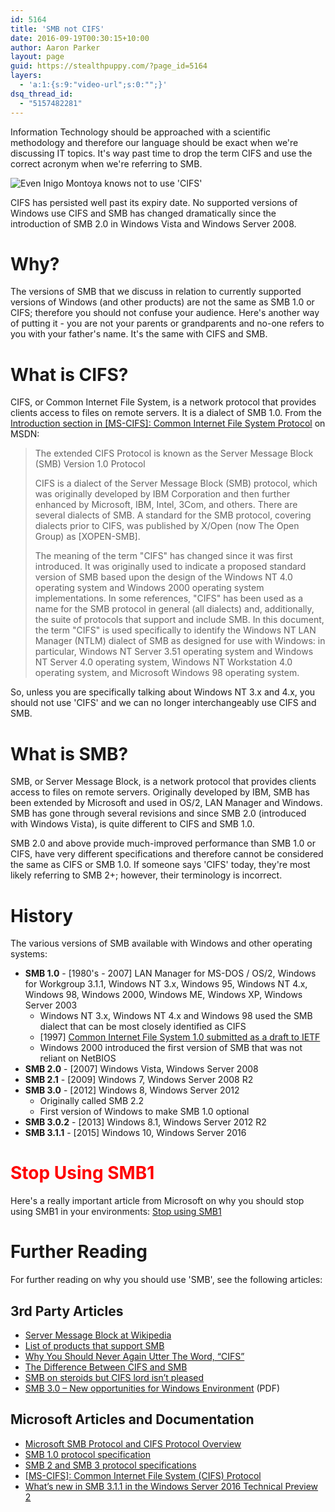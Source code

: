 ```yaml
---
id: 5164
title: 'SMB not CIFS'
date: 2016-09-19T00:30:15+10:00
author: Aaron Parker
layout: page
guid: https://stealthpuppy.com/?page_id=5164
layers:
  - 'a:1:{s:9:"video-url";s:0:"";}'
dsq_thread_id:
  - "5157482281"
---
```

Information Technology should be approached with a scientific methodology and therefore our language should be exact when we're discussing IT topics. It's way past time to drop the term CIFS and use the correct acronym when we're referring to SMB.

![Even Inigo Montoya knows not to use 'CIFS'](https://stealthpuppy.com/media/2016/09/CIFS-Word.png)

CIFS has persisted well past its expiry date. No supported versions of Windows use CIFS and SMB has changed dramatically since the introduction of SMB 2.0 in Windows Vista and Windows Server 2008.

# Why?

The versions of SMB that we discuss in relation to currently supported versions of Windows (and other products) are not the same as SMB 1.0 or CIFS; therefore you should not confuse your audience. Here's another way of putting it - you are not your parents or grandparents and no-one refers to you with your father's name. It's the same with CIFS and SMB.

# What is CIFS?

CIFS, or Common Internet File System, is a network protocol that provides clients access to files on remote servers. It is a dialect of SMB 1.0. From the [Introduction section in [MS-CIFS]: Common Internet File System Protocol](https://msdn.microsoft.com/en-us/library/ee441901.aspx) on MSDN:

> The extended CIFS Protocol is known as the Server Message Block (SMB) Version 1.0 Protocol
> 
> CIFS is a dialect of the Server Message Block (SMB) protocol, which was originally developed by IBM Corporation and then further enhanced by Microsoft, IBM, Intel, 3Com, and others. There are several dialects of SMB. A standard for the SMB protocol, covering dialects prior to CIFS, was published by X/Open (now The Open Group) as [XOPEN-SMB].
> 
> The meaning of the term "CIFS" has changed since it was first introduced. It was originally used to indicate a proposed standard version of SMB based upon the design of the Windows NT 4.0 operating system and Windows 2000 operating system implementations. In some references, "CIFS" has been used as a name for the SMB protocol in general (all dialects) and, additionally, the suite of protocols that support and include SMB. In this document, the term "CIFS" is used specifically to identify the Windows NT LAN Manager (NTLM) dialect of SMB as designed for use with Windows: in particular, Windows NT Server 3.51 operating system and Windows NT Server 4.0 operating system, Windows NT Workstation 4.0 operating system, and Microsoft Windows 98 operating system.

So, unless you are specifically talking about Windows NT 3.x and 4.x, you should not use 'CIFS' and we can no longer interchangeably use CIFS and SMB.

# What is SMB?

SMB, or Server Message Block, is a network protocol that provides clients access to files on remote servers. Originally developed by IBM, SMB has been extended by Microsoft and used in OS/2, LAN Manager and Windows. SMB has gone through several revisions and since SMB 2.0 (introduced with Windows Vista), is quite different to CIFS and SMB 1.0.

SMB 2.0 and above provide much-improved performance than SMB 1.0 or CIFS, have very different specifications and therefore cannot be considered the same as CIFS or SMB 1.0. If someone says 'CIFS' today, they're most likely referring to SMB 2+; however, their terminology is incorrect.

# History

The various versions of SMB available with Windows and other operating systems:

  * **SMB 1.0** - [1980's - 2007] LAN Manager for MS-DOS / OS/2, Windows for Workgroup 3.1.1, Windows NT 3.x, Windows 95, Windows NT 4.x, Windows 98, Windows 2000, Windows ME, Windows XP, Windows Server 2003 
      * Windows NT 3.x, Windows NT 4.x and Windows 98 used the SMB dialect that can be most closely identified as CIFS
      * [1997] [Common Internet File System 1.0 submitted as a draft to IETF](https://tools.ietf.org/html/draft-leach-cifs-v1-spec-01)
      * Windows 2000 introduced the first version of SMB that was not reliant on NetBIOS
  * **SMB 2.0** - [2007] Windows Vista, Windows Server 2008
  * **SMB 2.1** - [2009] Windows 7, Windows Server 2008 R2
  * **SMB 3.0** - [2012] Windows 8, Windows Server 2012 
      * Originally called SMB 2.2
      * First version of Windows to make SMB 1.0 optional
  * **SMB 3.0.2** - [2013] Windows 8.1, Windows Server 2012 R2
  * **SMB 3.1.1** - [2015] Windows 10, Windows Server 2016

# <span style="color: #ff0000;">Stop Using SMB1</span>

Here's a really important article from Microsoft on why you should stop using SMB1 in your environments: [Stop using SMB1](https://blogs.technet.microsoft.com/filecab/2016/09/16/stop-using-smb1/)

# Further Reading

For further reading on why you should use 'SMB', see the following articles:

## 3rd Party Articles

  * [Server Message Block at Wikipedia](http://en.wikipedia.org/wiki/Server_Message_Block)
  * [List of products that support SMB](http://en.wikipedia.org/wiki/List_of_products_that_support_SMB)
  * [Why You Should Never Again Utter The Word, “CIFS”](http://blog.fosketts.net/2012/02/16/cifs-smb/)
  * [The Difference Between CIFS and SMB](http://blog.varonis.com/the-difference-between-cifs-and-smb/)
  * [SMB on steroids but CIFS lord isn’t pleased](http://storagegaga.com/smb-on-steroids-but-cifs-lord-isnt-pleased/)
  * [SMB 3.0 – New opportunities for Windows Environment](http://snia.org/sites/default/files/SNIA_SMB3_final.pdf) (PDF)

## Microsoft Articles and Documentation

  * [Microsoft SMB Protocol and CIFS Protocol Overview](https://msdn.microsoft.com/en-us/library/windows/desktop/aa365233(v=vs.85).aspx)
  * [SMB 1.0 protocol specification](https://msdn.microsoft.com/en-us/library/cc246232.aspx)
  * [SMB 2 and SMB 3 protocol specifications](https://msdn.microsoft.com/en-us/library/cc246483.aspx)
  * [[MS-CIFS]: Common Internet File System (CIFS) Protocol](https://msdn.microsoft.com/en-us/library/ee442092.aspx)
  * [What’s new in SMB 3.1.1 in the Windows Server 2016 Technical Preview 2](https://blogs.technet.microsoft.com/josebda/2015/05/05/whats-new-in-smb-3-1-1-in-the-windows-server-2016-technical-preview-2/)

